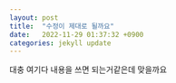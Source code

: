 ```yaml
---
layout: post
title:  "수정이 제대로 될까요"
date:   2022-11-29 01:37:32 +0900
categories: jekyll update
---
```

대충 여기다 내용을 쓰면 되는거같은데
맞을까요
